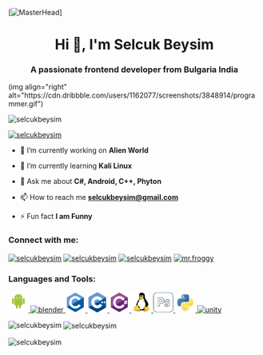 [![MasterHead](https://media.istockphoto.com/id/1169059259/vector/computer-games-development-concept-banner-header.jpg?s=170667a&w=0&k=20&c=1UhG9ADWsLno8zI_znuEAag72qGi5I81J_HxGOE5TDo=)]
<h1 align="center">Hi 👋, I'm Selcuk Beysim</h1>
<h3 align="center">A passionate frontend developer from Bulgaria India</h3>
(img align="right" alt="https://cdn.dribbble.com/users/1162077/screenshots/3848914/programmer.gif")

<p align="left"> <img src="https://komarev.com/ghpvc/?username=selcukbeysim&label=Profile%20views&color=0e75b6&style=flat" alt="selcukbeysim" /> </p>

<p align="left"> <a href="https://twitter.com/selcukbeysim" target="blank"><img src="https://img.shields.io/twitter/follow/selcukbeysim?logo=twitter&style=for-the-badge" alt="selcukbeysim" /></a> </p>

- 🔭 I’m currently working on **Alien World**

- 🌱 I’m currently learning **Kali Linux**

- 💬 Ask me about **C#, Android, C++, Phyton**

- 📫 How to reach me **selcukbeysim@gmail.com**

- ⚡ Fun fact **I am Funny**

<h3 align="left">Connect with me:</h3>
<p align="left">
<a href="https://twitter.com/selcukbeysim" target="blank"><img align="center" src="https://raw.githubusercontent.com/rahuldkjain/github-profile-readme-generator/master/src/images/icons/Social/twitter.svg" alt="selcukbeysim" height="30" width="40" /></a>
<a href="https://linkedin.com/in/selcukbeysim" target="blank"><img align="center" src="https://raw.githubusercontent.com/rahuldkjain/github-profile-readme-generator/master/src/images/icons/Social/linked-in-alt.svg" alt="selcukbeysim" height="30" width="40" /></a>
<a href="https://instagram.com/selcukbeysim" target="blank"><img align="center" src="https://raw.githubusercontent.com/rahuldkjain/github-profile-readme-generator/master/src/images/icons/Social/instagram.svg" alt="selcukbeysim" height="30" width="40" /></a>
<a href="https://discord.gg/mr.froggy" target="blank"><img align="center" src="https://raw.githubusercontent.com/rahuldkjain/github-profile-readme-generator/master/src/images/icons/Social/discord.svg" alt="mr.froggy" height="30" width="40" /></a>
</p>

<h3 align="left">Languages and Tools:</h3>
<p align="left"> <a href="https://developer.android.com" target="_blank" rel="noreferrer"> <img src="https://raw.githubusercontent.com/devicons/devicon/master/icons/android/android-original-wordmark.svg" alt="android" width="40" height="40"/> </a> <a href="https://www.blender.org/" target="_blank" rel="noreferrer"> <img src="https://download.blender.org/branding/community/blender_community_badge_white.svg" alt="blender" width="40" height="40"/> </a> <a href="https://www.cprogramming.com/" target="_blank" rel="noreferrer"> <img src="https://raw.githubusercontent.com/devicons/devicon/master/icons/c/c-original.svg" alt="c" width="40" height="40"/> </a> <a href="https://www.w3schools.com/cpp/" target="_blank" rel="noreferrer"> <img src="https://raw.githubusercontent.com/devicons/devicon/master/icons/cplusplus/cplusplus-original.svg" alt="cplusplus" width="40" height="40"/> </a> <a href="https://www.w3schools.com/cs/" target="_blank" rel="noreferrer"> <img src="https://raw.githubusercontent.com/devicons/devicon/master/icons/csharp/csharp-original.svg" alt="csharp" width="40" height="40"/> </a> <a href="https://www.linux.org/" target="_blank" rel="noreferrer"> <img src="https://raw.githubusercontent.com/devicons/devicon/master/icons/linux/linux-original.svg" alt="linux" width="40" height="40"/> </a> <a href="https://www.photoshop.com/en" target="_blank" rel="noreferrer"> <img src="https://raw.githubusercontent.com/devicons/devicon/master/icons/photoshop/photoshop-line.svg" alt="photoshop" width="40" height="40"/> </a> <a href="https://www.python.org" target="_blank" rel="noreferrer"> <img src="https://raw.githubusercontent.com/devicons/devicon/master/icons/python/python-original.svg" alt="python" width="40" height="40"/> </a> <a href="https://unity.com/" target="_blank" rel="noreferrer"> <img src="https://www.vectorlogo.zone/logos/unity3d/unity3d-icon.svg" alt="unity" width="40" height="40"/> </a> </p>

<p><img align="left" src="https://github-readme-stats.vercel.app/api/top-langs?username=selcukbeysim&show_icons=true&locale=en&layout=compact" alt="selcukbeysim" /></p>

<p>&nbsp;<img align="center" src="https://github-readme-stats.vercel.app/api?username=selcukbeysim&show_icons=true&locale=en" alt="selcukbeysim" /></p>

<p><img align="center" src="https://github-readme-streak-stats.herokuapp.com/?user=selcukbeysim&" alt="selcukbeysim" /></p>
